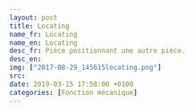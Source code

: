 ```yaml
---
layout: post
title: Locating
name_fr: Locating
name_en: Locating
desc_fr: Pièce positionnant une autre pièce. 
desc_en: 
img: ["2017-08-29_145615locating.png"]
src: 
date: 2019-03-15 17:58:00 +0100
categories: [Fonction mécanique]
---
```

